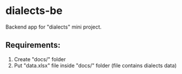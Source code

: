 # dialects-be
Backend app for "dialects" mini project.


## Requirements:
1. Create "docs/" folder
2. Put "data.xlsx" file inside "docs/" folder (file contains dialects data)
